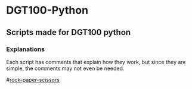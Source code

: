 # DGT100-Python

## Scripts made for DGT100 python

### Explanations
Each script has comments that explain how they work, but since they are simple, the comments may not even be needed.

#[rock-paper-scissors](https://github.com/levibland/rock-paper-scissors)

